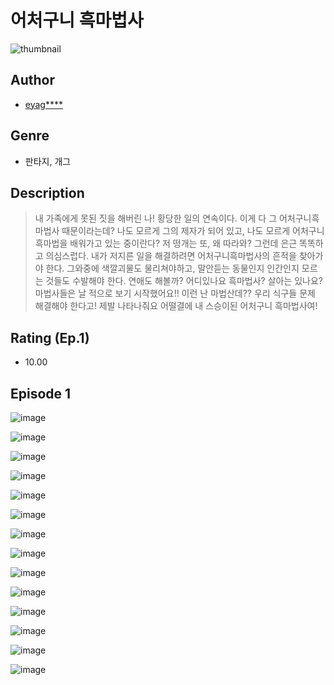 # 어처구니 흑마법사
![thumbnail](https://image-comic.pstatic.net/user_contents_data/challenge_comic/2023/05/23/108715/upload_4121419720122447204_480x623.jpeg)

## Author
- [eyag****](https://comic.naver.com/artistTitle?id=108715)

## Genre
- 판타지, 개그

## Description
> 내 가족에게 못된 짓을 해버린 나! 황당한 일의 연속이다. 이게 다 그 어처구니흑마법사 때문이라는데? 나도 모르게 그의 제자가 되어 있고, 나도 모르게 어처구니흑마법을 배워가고 있는 중이란다? 저 떵개는 또, 왜 따라와? 그런데 은근 똑똑하고 의심스럽다. 내가 저지른 일을 해결하려면 어처구니흑마법사의 흔적을 찾아가야 한다. 그와중에 색깔괴물도 물리쳐야하고, 말안듣는 동물인지 인간인지 모르는 것들도 수발해야 한다. 연애도 해볼까? 어디있나요 흑마법사? 살아는 있나요? 마법사들은 날 적으로 보기 시작했어요!! 이런 난 마법산데?? 우리 식구들 문제 해결해야 한다고! 제발 나타나줘요 어떨결에 내 스승이된 어처구니 흑마법사여!


## Rating (Ep.1)
- 10.00

## Episode 1
![image](https://image-comic.pstatic.net/user_contents_data/challenge_comic/2023/05/25/108715/upload_3631699239062562360.jpeg)

![image](https://image-comic.pstatic.net/user_contents_data/challenge_comic/2023/05/25/108715/upload_4050204124442081638.jpeg)

![image](https://image-comic.pstatic.net/user_contents_data/challenge_comic/2023/05/25/108715/upload_7076618887180083765.jpeg)

![image](https://image-comic.pstatic.net/user_contents_data/challenge_comic/2023/05/25/108715/upload_4135822021859762532.jpeg)

![image](https://image-comic.pstatic.net/user_contents_data/challenge_comic/2023/05/25/108715/upload_3991096788742322230.jpeg)

![image](https://image-comic.pstatic.net/user_contents_data/challenge_comic/2023/05/25/108715/upload_3919367965931615033.jpeg)

![image](https://image-comic.pstatic.net/user_contents_data/challenge_comic/2023/05/25/108715/upload_3762536921585312358.jpeg)

![image](https://image-comic.pstatic.net/user_contents_data/challenge_comic/2023/05/25/108715/upload_4049916279911375158.jpeg)

![image](https://image-comic.pstatic.net/user_contents_data/challenge_comic/2023/05/25/108715/upload_7219329791994312761.jpeg)

![image](https://image-comic.pstatic.net/user_contents_data/challenge_comic/2023/05/25/108715/upload_3546646697481744994.jpeg)

![image](https://image-comic.pstatic.net/user_contents_data/challenge_comic/2023/05/25/108715/upload_3775762946902680931.jpeg)

![image](https://image-comic.pstatic.net/user_contents_data/challenge_comic/2023/05/25/108715/upload_3702577064956158771.jpeg)

![image](https://image-comic.pstatic.net/user_contents_data/challenge_comic/2023/05/25/108715/upload_4134644633905083187.jpeg)

![image](https://image-comic.pstatic.net/user_contents_data/challenge_comic/2023/05/25/108715/upload_3846417370729297721.jpeg)
